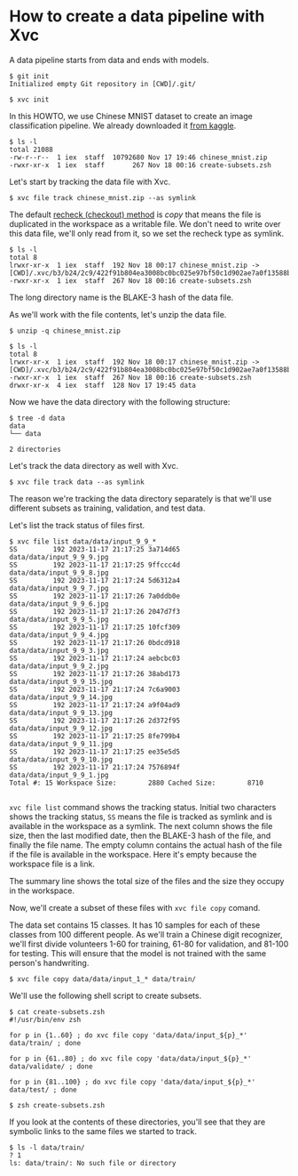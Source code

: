 # How to create a data pipeline with Xvc

A data pipeline starts from data and ends with models. 

```console
$ git init
Initialized empty Git repository in [CWD]/.git/

$ xvc init
```

In this HOWTO, we use Chinese MNIST dataset to create an image classification pipeline. We already downloaded it [from kaggle](https://www.kaggle.com/datasets/gpreda/chinese-mnist/data). 

```console
$ ls -l
total 21088
-rw-r--r--  1 iex  staff  10792680 Nov 17 19:46 chinese_mnist.zip
-rwxr-xr-x  1 iex  staff       267 Nov 18 00:16 create-subsets.zsh

```
Let's start by tracking the data file with Xvc.

```console
$ xvc file track chinese_mnist.zip --as symlink

```

The default [recheck (checkout) method](/ref/xvc-file-recheck.md) is _copy_ that means the file is
duplicated in the workspace as a writable file. We don't need to write over this
data file, we'll only read from it, so we set the recheck type as symlink.

```console
$ ls -l
total 8
lrwxr-xr-x  1 iex  staff  192 Nov 18 00:17 chinese_mnist.zip -> [CWD]/.xvc/b3/b24/2c9/422f91b804ea3008bc0bc025e97bf50c1d902ae7a0f13588b84f59023d/0.zip
-rwxr-xr-x  1 iex  staff  267 Nov 18 00:16 create-subsets.zsh

```

The long directory name is the BLAKE-3 hash of the data file.

As we'll work with the file contents, let's unzip the data file.

```console
$ unzip -q chinese_mnist.zip

$ ls -l
total 8
lrwxr-xr-x  1 iex  staff  192 Nov 18 00:17 chinese_mnist.zip -> [CWD]/.xvc/b3/b24/2c9/422f91b804ea3008bc0bc025e97bf50c1d902ae7a0f13588b84f59023d/0.zip
-rwxr-xr-x  1 iex  staff  267 Nov 18 00:16 create-subsets.zsh
drwxr-xr-x  4 iex  staff  128 Nov 17 19:45 data

```

Now we have the data directory with the following structure:

```console
$ tree -d data
data
└── data

2 directories

```

Let's track the data directory as well with Xvc.

```console
$ xvc file track data --as symlink
```

The reason we're tracking the data directory separately is that we'll use different subsets as training, validation, and test data. 

Let's list the track status of files first. 

```console
$ xvc file list data/data/input_9_9_*
SS         192 2023-11-17 21:17:25 3a714d65          data/data/input_9_9_9.jpg
SS         192 2023-11-17 21:17:25 9ffccc4d          data/data/input_9_9_8.jpg
SS         192 2023-11-17 21:17:24 5d6312a4          data/data/input_9_9_7.jpg
SS         192 2023-11-17 21:17:26 7a0ddb0e          data/data/input_9_9_6.jpg
SS         192 2023-11-17 21:17:26 2047d7f3          data/data/input_9_9_5.jpg
SS         192 2023-11-17 21:17:25 10fcf309          data/data/input_9_9_4.jpg
SS         192 2023-11-17 21:17:26 0bdcd918          data/data/input_9_9_3.jpg
SS         192 2023-11-17 21:17:24 aebcbc03          data/data/input_9_9_2.jpg
SS         192 2023-11-17 21:17:26 38abd173          data/data/input_9_9_15.jpg
SS         192 2023-11-17 21:17:24 7c6a9003          data/data/input_9_9_14.jpg
SS         192 2023-11-17 21:17:24 a9f04ad9          data/data/input_9_9_13.jpg
SS         192 2023-11-17 21:17:26 2d372f95          data/data/input_9_9_12.jpg
SS         192 2023-11-17 21:17:25 8fe799b4          data/data/input_9_9_11.jpg
SS         192 2023-11-17 21:17:25 ee35e5d5          data/data/input_9_9_10.jpg
SS         192 2023-11-17 21:17:24 7576894f          data/data/input_9_9_1.jpg
Total #: 15 Workspace Size:        2880 Cached Size:        8710


```

`xvc file list` command shows the tracking status. Initial two characters shows
the tracking status, `SS` means the file is tracked as symlink and is available
in the workspace as a symlink. The next column shows the file size, then the
last modified date, then the BLAKE-3 hash of the file, and finally the file
name. The empty column contains the actual hash of the file if the file is
available in the workspace. Here it's empty because the workspace file is a
link. 

The summary line shows the total size of the files and the size they occupy in
the workspace.

Now, we'll create a subset of these files with `xvc file copy` comand. 

The data set contains 15 classes. It has 10 samples for each of these classes
from 100 different people. As we'll train a Chinese digit recognizer, we'll
first divide volunteers 1-60 for training, 61-80 for validation, and 81-100 for
testing. This will ensure that the model is not trained with the same person's
handwriting.

```console
$ xvc file copy data/data/input_1_* data/train/ 

```

We'll use the following shell script to create subsets.

```console
$ cat create-subsets.zsh
#!/usr/bin/env zsh

for p in {1..60} ; do xvc file copy 'data/data/input_${p}_*' data/train/ ; done

for p in {61..80} ; do xvc file copy 'data/data/input_${p}_*' data/validate/ ; done

for p in {81..100} ; do xvc file copy 'data/data/input_${p}_*' data/test/ ; done

```

```console
$ zsh create-subsets.zsh

```

If you look at the contents of these directories, you'll see that they are
symbolic links to the same files we started to track. 

```console
$ ls -l data/train/
? 1
ls: data/train/: No such file or directory

```
